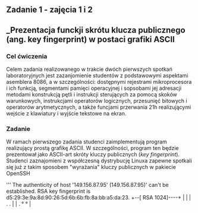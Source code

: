 ## Zadanie 1 - zajęcia 1 i 2
## _Prezentacja funckji skrótu klucza publicznego (ang. key fingerprint) w postaci grafiki ASCII

### Cel ćwiczenia

Celem zadania realizowanego w trakcie dwóch pierwszych spotkań laboratoryjnych jest zazanjomienie studentów z podstawowymi aspektami asemblera 8086, a w szczególności: dostępnymi rejestrami mikroprocesora i ich funkcją, segmentami pamięci operacyjnej i sopsobami jej adresacji metodami konstrukcją pętli i instrukcji sterujących za pomocą skoków warunkowych, instrukcjami operatorów logicznych, przesunięć bitowych i operatorów arytmetycznych, a także funcjami przerwania 21h realizującymi wejście z klawiatury i wyjście tekstowe na ekran.

### Zadanie

W ramach pierwszego zadania studenci zaimplementują program realizujący prostą grafikę ASCII. W szczególności, program ten będzie prezentował jako ASCII-art skróty kluczy publicznych (_key fingerprint_). Studenci zaznajomieni z współczesną dystrybucję Linuxa zapewne spotkali się już z takim sposobem "wyrażania" kluczy publicznych w pakiecie OpenSSH

'''
The authenticity of host '149.156.87.95' (149.156.87.95)' can't be established. RSA key fingerprint is d5:29:3e:9a:8d:90:26:5d:6b:6b:fb:8a:bb:a5:da:23.
+--[ RSA 1024]----+
|                 |
|           . .   |
|        . ° °    |   
